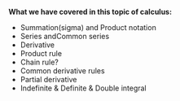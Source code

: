 **What we have covered in this topic of calculus:**

- Summation(sigma) and Product notation
- Series andCommon series
- Derivative
- Product rule
- Chain rule?
- Common derivative rules
- Partial derivative
- Indefinite & Definite & Double integral
